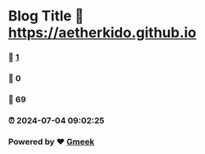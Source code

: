 # Blog Title :link: https://aetherkido.github.io 
### :page_facing_up: [1](https://aetherkido.github.io/tag.html) 
### :speech_balloon: 0 
### :hibiscus: 69 
### :alarm_clock: 2024-07-04 09:02:25 
### Powered by :heart: [Gmeek](https://github.com/Meekdai/Gmeek)
